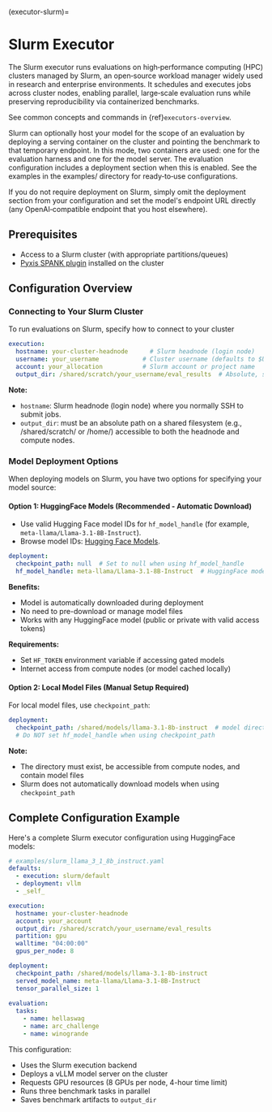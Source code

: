 (executor-slurm)=

# Slurm Executor

The Slurm executor runs evaluations on high‑performance computing (HPC) clusters managed by Slurm, an open‑source workload manager widely used in research and enterprise environments. It schedules and executes jobs across cluster nodes, enabling parallel, large‑scale evaluation runs while preserving reproducibility via containerized benchmarks.

See common concepts and commands in {ref}`executors-overview`.

Slurm can optionally host your model for the scope of an evaluation by deploying a serving container on the cluster and pointing the benchmark to that temporary endpoint. In this mode, two containers are used: one for the evaluation harness and one for the model server. The evaluation configuration includes a deployment section when this is enabled. See the examples in the examples/ directory for ready‑to‑use configurations.

If you do not require deployment on Slurm, simply omit the deployment section from your configuration and set the model's endpoint URL directly (any OpenAI‑compatible endpoint that you host elsewhere).

## Prerequisites
- Access to a Slurm cluster (with appropriate partitions/queues)
- [Pyxis SPANK plugin](https://github.com/NVIDIA/pyxis) installed on the cluster 

## Configuration Overview

### Connecting to Your Slurm Cluster

To run evaluations on Slurm, specify how to connect to your cluster

```yaml
execution:
  hostname: your-cluster-headnode      # Slurm headnode (login node)
  username: your_username            # Cluster username (defaults to $USER env var)
  account: your_allocation           # Slurm account or project name
  output_dir: /shared/scratch/your_username/eval_results  # Absolute, shared path
```

**Note:** 
- `hostname`: Slurm headnode (login node) where you normally SSH to submit jobs.
- `output_dir`: must be an absolute path on a shared filesystem (e.g., /shared/scratch/ or /home/) accessible to both the headnode and compute nodes.


### Model Deployment Options

When deploying models on Slurm, you have two options for specifying your model source:

#### Option 1: HuggingFace Models (Recommended - Automatic Download)

- Use valid Hugging Face model IDs for `hf_model_handle` (for example, `meta-llama/Llama-3.1-8B-Instruct`).  
- Browse model IDs: [Hugging Face Models](https://huggingface.co/models).

```yaml
deployment:
  checkpoint_path: null  # Set to null when using hf_model_handle
  hf_model_handle: meta-llama/Llama-3.1-8B-Instruct  # HuggingFace model ID
```

**Benefits:**
- Model is automatically downloaded during deployment
- No need to pre-download or manage model files
- Works with any HuggingFace model (public or private with valid access tokens)

**Requirements:**
- Set `HF_TOKEN` environment variable if accessing gated models
- Internet access from compute nodes (or model cached locally)

#### Option 2: Local Model Files (Manual Setup Required)

For local model files, use `checkpoint_path`:

```yaml
deployment:
  checkpoint_path: /shared/models/llama-3.1-8b-instruct  # model directory accessible to compute nodes
  # Do NOT set hf_model_handle when using checkpoint_path
```

**Note:**
- The directory must exist, be accessible from compute nodes, and contain model files
- Slurm does not automatically download models when using `checkpoint_path`

## Complete Configuration Example

Here's a complete Slurm executor configuration using HuggingFace models:

```yaml
# examples/slurm_llama_3_1_8b_instruct.yaml
defaults:
  - execution: slurm/default
  - deployment: vllm
  - _self_

execution:
  hostname: your-cluster-headnode
  account: your_account
  output_dir: /shared/scratch/your_username/eval_results
  partition: gpu
  walltime: "04:00:00"
  gpus_per_node: 8

deployment:
  checkpoint_path: /shared/models/llama-3.1-8b-instruct
  served_model_name: meta-llama/Llama-3.1-8B-Instruct
  tensor_parallel_size: 1
    
evaluation:
  tasks:
    - name: hellaswag
    - name: arc_challenge  
    - name: winogrande
```

This configuration:
- Uses the Slurm execution backend
- Deploys a vLLM model server on the cluster
- Requests GPU resources (8 GPUs per node, 4-hour time limit)
- Runs three benchmark tasks in parallel
- Saves benchmark artifacts to `output_dir`